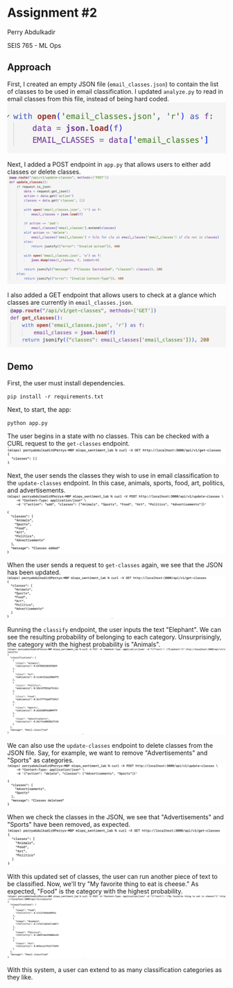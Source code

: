 # Assignment #2
Perry Abdulkadir

SEIS 765 - ML Ops

## Approach
First, I created an empty JSON file (`email_classes.json`) to contain the list of classes to be used in email classification. I updated `analyze.py` to read in email classes from this file, instead of being hard coded. 
![Alt text](/screenshots/email_classes_json.png?raw=true)

Next, I added a POST endpoint in `app.py` that allows users to either add classes or delete classes. 
![Alt text](/screenshots/update_classes.png?raw=true) 

I also added a GET endpoint that allows users to check at a glance which classes are currently in `email_classes.json`.
![Alt text](/screenshots/get_classes.png?raw=true) 

## Demo
First, the user must  install dependencies. 
```
pip install -r requirements.txt
```
Next, to start, the app: 
```
python app.py
```
The user begins in a state with no classes. This can be checked with a CURL request to the `get-classes` endpoint. 
![Alt text](screenshots/get_classes_1.png) 

Next, the user sends the classes they wish to use in email classification to the `update-classes` endpoint. In this case, animals, sports, food, art, politics, and advertisements.
![Alt text](/screenshots/add_classes.png) 

When the user sends a request to `get-classes` again, we see that the JSON has been updated. 
![Alt text](/screenshots/get_classes_2.png) 

Running the `classify` endpoint, the user inputs the text "Elephant". We can see the resulting probability of belonging to each category. Unsurprisingly, the category with the highest probability is "Animals". 
![Alt text](/screenshots/classify_1.png) 

We can also use the `update-classes` endpoint to delete classes from the JSON file. Say, for example, we want to remove "Advertisements" and "Sports" as categories.
![Alt text](/screenshots/classes_deleted.png) 

When we check the classes in the JSON, we see that "Advertisements" and "Sports" have been removed, as expected. 
![Alt text](/screenshots/get_classes_3.png) 

With this updated set of classes, the user can run another piece of text to be classified. Now, we'll try "My favorite thing to eat is cheese." As expected, "Food" is the category with the highest probability. 
![Alt text](/screenshots/classify_2.png) 

With this system, a user can extend to as many classification categories as they like. 
